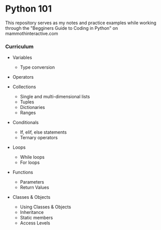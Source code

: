 # Python 101

This repository serves as my notes and practice examples while working through the "Begginers Guide to Coding in Python" on mammothinteractive.com

### Curriculum 

- Variables
  - Type conversion

- Operators

- Collections
  - Single and multi-dimensional lists
  - Tuples
  - Dictionaries
  - Ranges

- Conditionals
  - If, elif, else statements
  - Ternary operators

- Loops
  - While loops
  - For loops

- Functions
  - Parameters
  - Return Values

- Classes & Objects
  - Using Classes & Objects
  - Inheritance
  - Static members
  - Access Levels